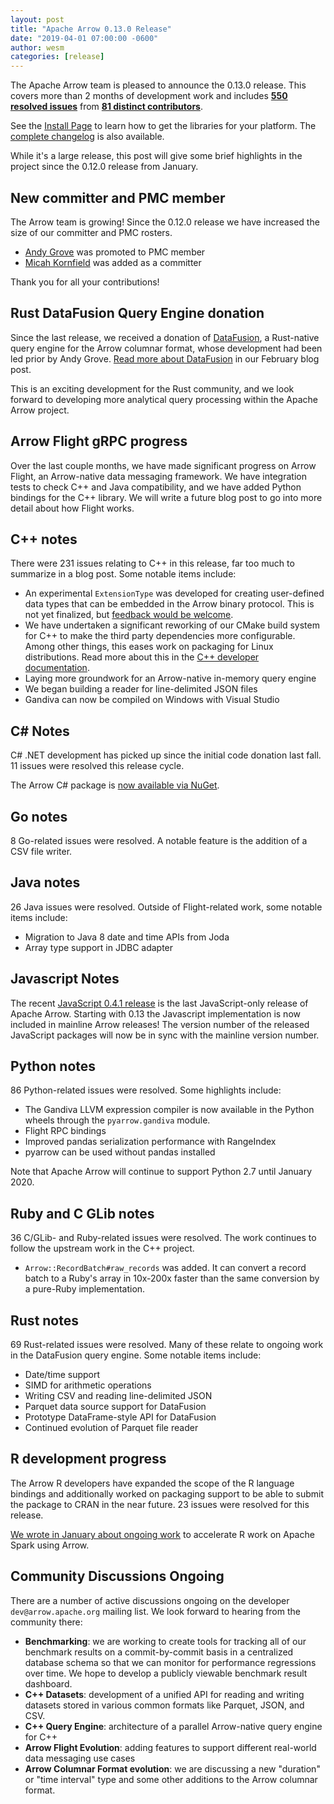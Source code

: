 ```yaml
---
layout: post
title: "Apache Arrow 0.13.0 Release"
date: "2019-04-01 07:00:00 -0600"
author: wesm
categories: [release]
---
```

<!--
{% comment %}
Licensed to the Apache Software Foundation (ASF) under one or more
contributor license agreements.  See the NOTICE file distributed with
this work for additional information regarding copyright ownership.
The ASF licenses this file to you under the Apache License, Version 2.0
(the "License"); you may not use this file except in compliance with
the License.  You may obtain a copy of the License at

http://www.apache.org/licenses/LICENSE-2.0

Unless required by applicable law or agreed to in writing, software
distributed under the License is distributed on an "AS IS" BASIS,
WITHOUT WARRANTIES OR CONDITIONS OF ANY KIND, either express or implied.
See the License for the specific language governing permissions and
limitations under the License.
{% endcomment %}
-->

The Apache Arrow team is pleased to announce the 0.13.0 release. This covers
more than 2 months of development work and includes [**550 resolved
issues**][1] from [**81 distinct contributors**][22].

See the [Install Page][2] to learn how to get the libraries for your
platform. The [complete changelog][3] is also available.

While it's a large release, this post will give some brief highlights in the
project since the 0.12.0 release from January.

## New committer and PMC member

The Arrow team is growing! Since the 0.12.0 release we have increased the size
of our committer and PMC rosters.

* [Andy Grove][13] was promoted to PMC member
* [Micah Kornfield][14] was added as a committer

Thank you for all your contributions!

## Rust DataFusion Query Engine donation

Since the last release, we received a donation of [DataFusion][17], a
Rust-native query engine for the Arrow columnar format, whose development had
been led prior by Andy Grove. [Read more about DataFusion][19] in our February
blog post.

This is an exciting development for the Rust community, and we look forward to
developing more analytical query processing within the Apache Arrow project.

## Arrow Flight gRPC progress

Over the last couple months, we have made significant progress on Arrow Flight,
an Arrow-native data messaging framework. We have integration tests to check
C++ and Java compatibility, and we have added Python bindings for the C++
library. We will write a future blog post to go into more detail about how
Flight works.

## C++ notes

There were 231 issues relating to C++ in this release, far too much to
summarize in a blog post. Some notable items include:

* An experimental `ExtensionType` was developed for creating user-defined data
  types that can be embedded in the Arrow binary protocol. This is not yet
  finalized, but [feedback would be welcome][51].
* We have undertaken a significant reworking of our CMake build system for C++
  to make the third party dependencies more configurable. Among other things,
  this eases work on packaging for Linux distributions. Read more about this in
  the [C++ developer documentation][18].
* Laying more groundwork for an Arrow-native in-memory query engine
* We began building a reader for line-delimited JSON files
* Gandiva can now be compiled on Windows with Visual Studio

## C# Notes

C# .NET development has picked up since the initial code donation last
fall. 11 issues were resolved this release cycle.

The Arrow C# package is [now available via NuGet][244].

## Go notes

8 Go-related issues were resolved. A notable feature is the addition of a CSV
file writer.

## Java notes

26 Java issues were resolved. Outside of Flight-related work, some notable
items include:

* Migration to Java 8 date and time APIs from Joda
* Array type support in JDBC adapter

## Javascript Notes

The recent [JavaScript 0.4.1 release][243] is the last JavaScript-only release
of Apache Arrow. Starting with 0.13 the Javascript implementation is now
included in mainline Arrow releases! The version number of the released
JavaScript packages will now be in sync with the mainline version number.

## Python notes

86 Python-related issues were resolved. Some highlights include:

* The Gandiva LLVM expression compiler is now available in the Python wheels
  through the ``pyarrow.gandiva`` module.
* Flight RPC bindings
* Improved pandas serialization performance with RangeIndex
* pyarrow can be used without pandas installed

Note that Apache Arrow will continue to support Python 2.7 until January 2020.

## Ruby and C GLib notes

36 C/GLib- and Ruby-related issues were resolved. The work continues to follow
the upstream work in the C++ project.

* `Arrow::RecordBatch#raw_records` was added. It can convert a record batch to
  a Ruby's array in 10x-200x faster than the same conversion by a pure-Ruby
  implementation.

## Rust notes

69 Rust-related issues were resolved. Many of these relate to ongoing work in
the DataFusion query engine. Some notable items include:

* Date/time support
* SIMD for arithmetic operations
* Writing CSV and reading line-delimited JSON
* Parquet data source support for DataFusion
* Prototype DataFrame-style API for DataFusion
* Continued evolution of Parquet file reader

## R development progress

The Arrow R developers have expanded the scope of the R language bindings and
additionally worked on packaging support to be able to submit the package to
CRAN in the near future. 23 issues were resolved for this release.

[We wrote in January about ongoing work][50] to accelerate R work on Apache Spark
using Arrow.

## Community Discussions Ongoing

There are a number of active discussions ongoing on the developer
``dev@arrow.apache.org`` mailing list. We look forward to hearing from the
community there:

* **Benchmarking**: we are working to create tools for tracking all of our
  benchmark results on a commit-by-commit basis in a centralized database
  schema so that we can monitor for performance regressions over time. We hope
  to develop a publicly viewable benchmark result dashboard.
* **C++ Datasets**: development of a unified API for reading and writing
  datasets stored in various common formats like Parquet, JSON, and CSV.
* **C++ Query Engine**: architecture of a parallel Arrow-native query engine
  for C++
* **Arrow Flight Evolution**: adding features to support different real-world
  data messaging use cases
* **Arrow Columnar Format evolution**: we are discussing a new "duration" or
  "time interval" type and some other additions to the Arrow columnar format.

[1]: https://issues.apache.org/jira/issues/?jql=project%20%3D%20ARROW%20AND%20status%20%3D%20Resolved%20AND%20fixVersion%20%3D%200.13.0
[2]: https://arrow.apache.org/install
[3]: https://arrow.apache.org/release/0.13.0.html
[13]: https://github.com/andygrove
[14]: https://github.com/emkornfield
[17]: http://incubator.apache.org/ip-clearance/arrow-rust-datafusion.html
[18]: https://github.com/apache/arrow/blob/master/docs/source/developers/cpp.rst#build-dependency-management
[19]: http://arrow.apache.org/blog/2019/02/04/datafusion-donation/
[22]: https://arrow.apache.org/release/0.13.0.html#contributors
[50]: http://arrow.apache.org/blog/2019/01/25/r-spark-improvements/
[51]: https://github.com/apache/arrow/blob/master/cpp/src/arrow/extension_type.h
[243]: https://www.npmjs.com/package/apache-arrow/v/0.4.1
[244]: https://www.nuget.org/packages/Apache.Arrow/0.13.0